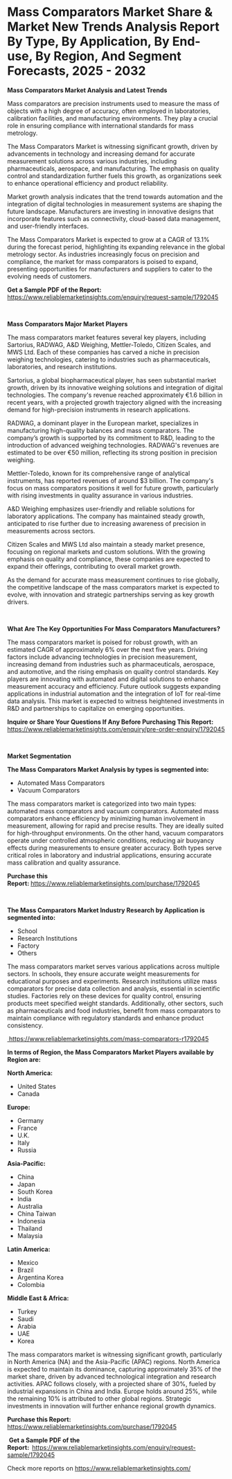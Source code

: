 <p><h1>Mass Comparators Market Share & Market New Trends Analysis Report By Type, By Application, By End-use, By Region, And Segment Forecasts, 2025 - 2032</h1></p><p><strong>Mass Comparators Market Analysis and Latest Trends</strong></p>
<p><p>Mass comparators are precision instruments used to measure the mass of objects with a high degree of accuracy, often employed in laboratories, calibration facilities, and manufacturing environments. They play a crucial role in ensuring compliance with international standards for mass metrology.</p><p>The Mass Comparators Market is witnessing significant growth, driven by advancements in technology and increasing demand for accurate measurement solutions across various industries, including pharmaceuticals, aerospace, and manufacturing. The emphasis on quality control and standardization further fuels this growth, as organizations seek to enhance operational efficiency and product reliability.</p><p>Market growth analysis indicates that the trend towards automation and the integration of digital technologies in measurement systems are shaping the future landscape. Manufacturers are investing in innovative designs that incorporate features such as connectivity, cloud-based data management, and user-friendly interfaces.</p><p>The Mass Comparators Market is expected to grow at a CAGR of 13.1% during the forecast period, highlighting its expanding relevance in the global metrology sector. As industries increasingly focus on precision and compliance, the market for mass comparators is poised to expand, presenting opportunities for manufacturers and suppliers to cater to the evolving needs of customers.</p></p>
<p><strong>Get a Sample PDF of the Report:&nbsp;</strong> <a href="https://www.reliablemarketinsights.com/enquiry/request-sample/1792045?utm_campaign=3361&utm_medium=2&utm_source=Github&utm_content=ia&utm_term=10042025&utm_id=mass-comparators">https://www.reliablemarketinsights.com/enquiry/request-sample/1792045</a></p>
<p>&nbsp;</p>
<p><strong>Mass Comparators Major Market Players</strong></p>
<p><p>The mass comparators market features several key players, including Sartorius, RADWAG, A&D Weighing, Mettler-Toledo, Citizen Scales, and MWS Ltd. Each of these companies has carved a niche in precision weighing technologies, catering to industries such as pharmaceuticals, laboratories, and research institutions.</p><p>Sartorius, a global biopharmaceutical player, has seen substantial market growth, driven by its innovative weighing solutions and integration of digital technologies. The company's revenue reached approximately €1.6 billion in recent years, with a projected growth trajectory aligned with the increasing demand for high-precision instruments in research applications.</p><p>RADWAG, a dominant player in the European market, specializes in manufacturing high-quality balances and mass comparators. The company’s growth is supported by its commitment to R&D, leading to the introduction of advanced weighing technologies. RADWAG's revenues are estimated to be over €50 million, reflecting its strong position in precision weighing.</p><p>Mettler-Toledo, known for its comprehensive range of analytical instruments, has reported revenues of around $3 billion. The company's focus on mass comparators positions it well for future growth, particularly with rising investments in quality assurance in various industries.</p><p>A&D Weighing emphasizes user-friendly and reliable solutions for laboratory applications. The company has maintained steady growth, anticipated to rise further due to increasing awareness of precision in measurements across sectors.</p><p>Citizen Scales and MWS Ltd also maintain a steady market presence, focusing on regional markets and custom solutions. With the growing emphasis on quality and compliance, these companies are expected to expand their offerings, contributing to overall market growth.</p><p>As the demand for accurate mass measurement continues to rise globally, the competitive landscape of the mass comparators market is expected to evolve, with innovation and strategic partnerships serving as key growth drivers.</p></p>
<p>&nbsp;</p>
<p><strong>What Are The Key Opportunities For Mass Comparators Manufacturers?</strong></p>
<p><p>The mass comparators market is poised for robust growth, with an estimated CAGR of approximately 6% over the next five years. Driving factors include advancing technologies in precision measurement, increasing demand from industries such as pharmaceuticals, aerospace, and automotive, and the rising emphasis on quality control standards. Key players are innovating with automated and digital solutions to enhance measurement accuracy and efficiency. Future outlook suggests expanding applications in industrial automation and the integration of IoT for real-time data analysis. This market is expected to witness heightened investments in R&D and partnerships to capitalize on emerging opportunities.</p></p>
<p><strong>Inquire or Share Your Questions If Any Before Purchasing This Report:</strong> <a href="https://www.reliablemarketinsights.com/enquiry/pre-order-enquiry/1792045?utm_campaign=3361&utm_medium=2&utm_source=Github&utm_content=ia&utm_term=10042025&utm_id=mass-comparators">https://www.reliablemarketinsights.com/enquiry/pre-order-enquiry/1792045</a></p>
<p>&nbsp;</p>
<p><strong>Market Segmentation</strong></p>
<p><strong>The Mass Comparators Market Analysis by types is segmented into:</strong></p>
<p><ul><li>Automated Mass Comparators</li><li>Vacuum Comparators</li></ul></p>
<p><p>The mass comparators market is categorized into two main types: automated mass comparators and vacuum comparators. Automated mass comparators enhance efficiency by minimizing human involvement in measurement, allowing for rapid and precise results. They are ideally suited for high-throughput environments. On the other hand, vacuum comparators operate under controlled atmospheric conditions, reducing air buoyancy effects during measurements to ensure greater accuracy. Both types serve critical roles in laboratory and industrial applications, ensuring accurate mass calibration and quality assurance.</p></p>
<p><strong>Purchase this Report:&nbsp;</strong><a href="https://www.reliablemarketinsights.com/purchase/1792045?utm_campaign=3361&utm_medium=2&utm_source=Github&utm_content=ia&utm_term=10042025&utm_id=mass-comparators">https://www.reliablemarketinsights.com/purchase/1792045</a></p>
<p>&nbsp;</p>
<p><strong>The Mass Comparators Market Industry Research by Application is segmented into:</strong></p>
<p><ul><li>School</li><li>Research Institutions</li><li>Factory</li><li>Others</li></ul></p>
<p><p>The mass comparators market serves various applications across multiple sectors. In schools, they ensure accurate weight measurements for educational purposes and experiments. Research institutions utilize mass comparators for precise data collection and analysis, essential in scientific studies. Factories rely on these devices for quality control, ensuring products meet specified weight standards. Additionally, other sectors, such as pharmaceuticals and food industries, benefit from mass comparators to maintain compliance with regulatory standards and enhance product consistency.</p></p>
<p><a href="https://www.reliablemarketinsights.com/mass-comparators-r1792045?utm_campaign=3361&utm_medium=2&utm_source=Github&utm_content=ia&utm_term=10042025&utm_id=mass-comparators">&nbsp;https://www.reliablemarketinsights.com/mass-comparators-r1792045</a></p>
<p><strong>In terms of Region, the Mass Comparators Market Players available by Region are:</strong></p>
<p>
    <p> <strong> North America: </strong>
        <ul>
            <li>United States</li>
            <li>Canada</li>
        </ul>
        </p> 
    <p> <strong> Europe: </strong>
        <ul>
            <li>Germany</li>
            <li>France</li>
            <li>U.K.</li>
            <li>Italy</li>
            <li>Russia</li>
        </ul>
        </p> 
    <p> <strong> Asia-Pacific: </strong>
        <ul>
            <li>China</li>
            <li>Japan</li>
            <li>South Korea</li>
            <li>India</li>
            <li>Australia</li>
            <li>China Taiwan</li>
            <li>Indonesia</li>
            <li>Thailand</li>
            <li>Malaysia</li>
        </ul>
        </p> 
    <p> <strong> Latin America: </strong>
        <ul>
            <li>Mexico</li>
            <li>Brazil</li>
            <li>Argentina Korea</li>
            <li>Colombia</li>
        </ul>
        </p> 
    <p> <strong> Middle East & Africa: </strong>
        <ul>
            <li>Turkey</li>
            <li>Saudi</li>
            <li>Arabia</li>
            <li>UAE</li>
            <li>Korea</li>
        </ul>
    </p>
    </p>
<p><p>The mass comparators market is witnessing significant growth, particularly in North America (NA) and the Asia-Pacific (APAC) regions. North America is expected to maintain its dominance, capturing approximately 35% of the market share, driven by advanced technological integration and research activities. APAC follows closely, with a projected share of 30%, fueled by industrial expansions in China and India. Europe holds around 25%, while the remaining 10% is attributed to other global regions. Strategic investments in innovation will further enhance regional growth dynamics.</p></p>
<p><strong>Purchase this Report: </strong><a href="https://www.reliablemarketinsights.com/purchase/1792045?utm_campaign=3361&utm_medium=2&utm_source=Github&utm_content=ia&utm_term=10042025&utm_id=mass-comparators">https://www.reliablemarketinsights.com/purchase/1792045</a></p>
<p>&nbsp;<strong>Get a Sample PDF of the Report:&nbsp;&nbsp;</strong><a href="https://www.reliablemarketinsights.com/enquiry/request-sample/1792045?utm_campaign=3361&utm_medium=2&utm_source=Github&utm_content=ia&utm_term=10042025&utm_id=mass-comparators">https://www.reliablemarketinsights.com/enquiry/request-sample/1792045</a></p>
<p><strong></strong></p>
<p>Check more reports on <a href="https://www.reliablemarketinsights.com/?utm_campaign=3361&utm_medium=2&utm_source=Github&utm_content=ia&utm_term=10042025&utm_id=mass-comparators">https://www.reliablemarketinsights.com/</a></p>